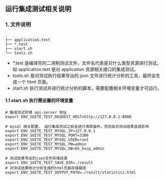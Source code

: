 ## 运行集成测试相关说明

### 1. 文件说明
```shell
.
├── application.test
├── *.test
├── start.sh
└── tools.sh
```

- *.test 是编译完的二进制测试文件，文件名代表是对什么类型资源进行测试。如 application.test 是对 application 资源相关接口的集成测试。
- tools.sh 是对测试执行结果导出的 json 文件进行统计分析的工具，最终会生成一个 html 页面。
- start.sh 执行测试并进行统计分析的脚本，需要配置相关环境变量才可运行。

#### 1.1 start.sh 执行需设置的环境变量
```shell
# 集成测试环境 api-server 地址
export ENV_SUITE_TEST_REQUEST_HOST=http://127.0.0.1:8080

# mysql 相关配置， 运行集成测试之前会进行清库操作，否则会对测试结果造成影响
export ENV_SUITE_TEST_MYSQL_IP=127.0.0.1
export ENV_SUITE_TEST_MYSQL_PORT=3306
export ENV_SUITE_TEST_MYSQL_USER=root
export ENV_SUITE_TEST_MYSQL_PW=admin
export ENV_SUITE_TEST_MYSQL_DB=bk_bscp_admin

# 测试结果导出的json文件存储目录
export ENV_SUITE_TEST_SAVE_DIR=./result
# 对测试结果统计分析生成的html页面存储路径
export ENV_SUITE_TEST_OUTPUT_PATH=./result/statistics.html
```